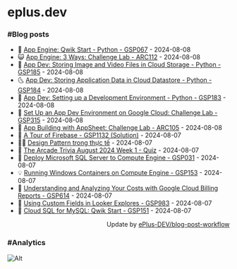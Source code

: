 # eplus.dev

### #Blog posts

<!-- BLOG-POST-LIST:START -->
 - 🧰 [App Engine: Qwik Start - Python - GSP067](https://eplus.dev/app-engine-qwik-start-python-gsp067) - 2024-08-08
 - 😺 [App Engine: 3 Ways: Challenge Lab - ARC112](https://eplus.dev/app-engine-3-ways-challenge-lab-arc112) - 2024-08-08
 - 🗽 [App Dev: Storing Image and Video Files in Cloud Storage - Python - GSP185](https://eplus.dev/app-dev-storing-image-and-video-files-in-cloud-storage-python-gsp185) - 2024-08-08
 - 🌜 [App Dev: Storing Application Data in Cloud Datastore - Python - GSP184](https://eplus.dev/app-dev-storing-application-data-in-cloud-datastore-python-gsp184) - 2024-08-08
 - 📝 [App Dev: Setting up a Development Environment - Python - GSP183](https://eplus.dev/app-dev-setting-up-a-development-environment-python-gsp183) - 2024-08-08
 - 🚀 [Set Up an App Dev Environment on Google Cloud: Challenge Lab - GSP315](https://eplus.dev/set-up-an-app-dev-environment-on-google-cloud-challenge-lab-gsp315) - 2024-08-08
 - 💼 [App Building with AppSheet: Challenge Lab - ARC105](https://eplus.dev/app-building-with-appsheet-challenge-lab-arc105) - 2024-08-08
 - 🦣 [A Tour of Firebase - GSP1132 &lpar;Solution&rpar;](https://eplus.dev/a-tour-of-firebase-gsp1132-solution) - 2024-08-07
 - 👨‍🏫 [Design Pattern trong thực tế](https://eplus.dev/design-pattern-trong-thuc-te) - 2024-08-07
 - 🔭 [The Arcade Trivia August 2024 Week 1 - Quiz](https://eplus.dev/the-arcade-trivia-august-2024-week-1-quiz) - 2024-08-07
 - 🤡 [Deploy Microsoft SQL Server to Compute Engine - GSP031](https://eplus.dev/deploy-microsoft-sql-server-to-compute-engine-gsp031) - 2024-08-07
 - 💡 [Running Windows Containers on Compute Engine - GSP153](https://eplus.dev/running-windows-containers-on-compute-engine-gsp153) - 2024-08-07
 - 🦣 [Understanding and Analyzing Your Costs with Google Cloud Billing Reports - GSP614](https://eplus.dev/understanding-and-analyzing-your-costs-with-google-cloud-billing-reports-gsp614) - 2024-08-07
 - 💪 [Using Custom Fields in Looker Explores - GSP983](https://eplus.dev/using-custom-fields-in-looker-explores-gsp983) - 2024-08-07
 - 🤡 [Cloud SQL for MySQL: Qwik Start - GSP151](https://eplus.dev/cloud-sql-for-mysql-qwik-start-gsp151) - 2024-08-07<!-- BLOG-POST-LIST:END -->

<div align="right">
  Update by <a target="_blank"
    href="https://github.com/ePlus-DEV/blog-post-workflow">ePlus-DEV/blog-post-workflow</a>
</div>

### #Analytics
![Alt](https://repobeats.axiom.co/api/embed/9990f7cddfbad8d834990b10ccad05f81ac1096f.svg "Repobeats analytics image")
